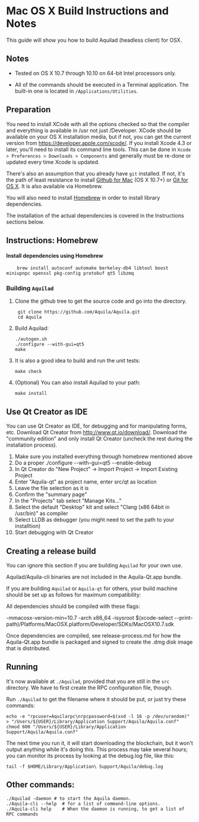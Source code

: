Mac OS X Build Instructions and Notes
====================================
This guide will show you how to build Aquilad (headless client) for OSX.

Notes
-----

* Tested on OS X 10.7 through 10.10 on 64-bit Intel processors only.

* All of the commands should be executed in a Terminal application. The
built-in one is located in `/Applications/Utilities`.

Preparation
-----------

You need to install XCode with all the options checked so that the compiler
and everything is available in /usr not just /Developer. XCode should be
available on your OS X installation media, but if not, you can get the
current version from https://developer.apple.com/xcode/. If you install
Xcode 4.3 or later, you'll need to install its command line tools. This can
be done in `Xcode > Preferences > Downloads > Components` and generally must
be re-done or updated every time Xcode is updated.

There's also an assumption that you already have `git` installed. If
not, it's the path of least resistance to install [Github for Mac](https://mac.github.com/)
(OS X 10.7+) or
[Git for OS X](https://code.google.com/p/git-osx-installer/). It is also
available via Homebrew.

You will also need to install [Homebrew](http://brew.sh) in order to install library
dependencies.

The installation of the actual dependencies is covered in the Instructions
sections below.

Instructions: Homebrew
----------------------

#### Install dependencies using Homebrew

        brew install autoconf automake berkeley-db4 libtool boost miniupnpc openssl pkg-config protobuf qt5 libzmq

### Building `Aquilad`

1. Clone the github tree to get the source code and go into the directory.

        git clone https://github.com/Aquila/Aquila.git
        cd Aquila

2.  Build Aquilad:

        ./autogen.sh
        ./configure --with-gui=qt5
        make

3.  It is also a good idea to build and run the unit tests:

        make check

4.  (Optional) You can also install Aquilad to your path:

        make install

Use Qt Creator as IDE
------------------------
You can use Qt Creator as IDE, for debugging and for manipulating forms, etc.
Download Qt Creator from http://www.qt.io/download/. Download the "community edition" and only install Qt Creator (uncheck the rest during the installation process).

1. Make sure you installed everything through homebrew mentioned above
2. Do a proper ./configure --with-gui=qt5 --enable-debug
3. In Qt Creator do "New Project" -> Import Project -> Import Existing Project
4. Enter "Aquila-qt" as project name, enter src/qt as location
5. Leave the file selection as it is
6. Confirm the "summary page"
7. In the "Projects" tab select "Manage Kits..."
8. Select the default "Desktop" kit and select "Clang (x86 64bit in /usr/bin)" as compiler
9. Select LLDB as debugger (you might need to set the path to your installtion)
10. Start debugging with Qt Creator

Creating a release build
------------------------
You can ignore this section if you are building `Aquilad` for your own use.

Aquilad/Aquila-cli binaries are not included in the Aquila-Qt.app bundle.

If you are building `Aquilad` or `Aquila-qt` for others, your build machine should be set up
as follows for maximum compatibility:

All dependencies should be compiled with these flags:

 -mmacosx-version-min=10.7
 -arch x86_64
 -isysroot $(xcode-select --print-path)/Platforms/MacOSX.platform/Developer/SDKs/MacOSX10.7.sdk

Once dependencies are compiled, see release-process.md for how the Aquila-Qt.app
bundle is packaged and signed to create the .dmg disk image that is distributed.

Running
-------

It's now available at `./Aquilad`, provided that you are still in the `src`
directory. We have to first create the RPC configuration file, though.

Run `./Aquilad` to get the filename where it should be put, or just try these
commands:

    echo -e "rpcuser=Aquilarpc\nrpcpassword=$(xxd -l 16 -p /dev/urandom)" > "/Users/${USER}/Library/Application Support/Aquila/Aquila.conf"
    chmod 600 "/Users/${USER}/Library/Application Support/Aquila/Aquila.conf"

The next time you run it, it will start downloading the blockchain, but it won't
output anything while it's doing this. This process may take several hours;
you can monitor its process by looking at the debug.log file, like this:

    tail -f $HOME/Library/Application\ Support/Aquila/debug.log

Other commands:
-------

    ./Aquilad -daemon # to start the Aquila daemon.
    ./Aquila-cli --help  # for a list of command-line options.
    ./Aquila-cli help    # When the daemon is running, to get a list of RPC commands
